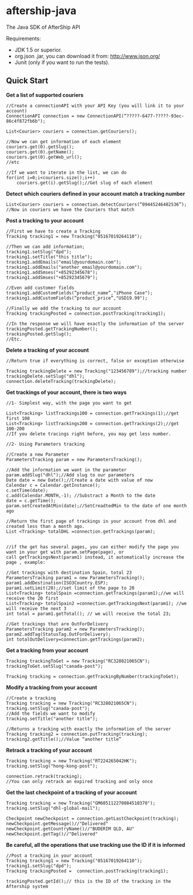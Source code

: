 aftership-java
==============

The Java SDK of AfterShip API

Requirements:

- JDK 1.5 or superior.
- org.json .jar, you can download it from: http://www.json.org/
- Junit (only if you want to run the tests).

Quick Start
--------------


**Get a list of supported couriers**

	//Create a connectionAPI with your API Key (you will link it to your account)
  	ConnectionAPI connection = new ConnectionAPI(“?????-6477-?????-93ec-86c4f872fb6b");

   	List<Courier> couriers = connection.getCouriers();

	//Now we can get information of each element
	couriers.get(0).getSlug();
	couriers.get(0).getName();
	couriers.get(0).getWeb_url();
	//etc

	//If we want to iterate in the list, we can do
	for(int i=0;i<couriers.size();i++)
		couriers.get(i).getSlug();//Get slug of each element


**Detect which couriers defined in your account match a tracking number**

	List<Courier> couriers = connection.detectCouriers(“09445246482536”);
	//Now in couriers we have the Couriers that match


**Post a tracking to your account**

	//First we have to create a Tracking
	Tracking tracking1 = new Tracking("05167019264110");

	//Then we can add information;
    tracking1.setSlug("dpd");
    tracking1.setTitle("this title");
    tracking1.addEmails("email@yourdomain.com");
    tracking1.addEmails("another_email@yourdomain.com");
    tracking1.addSmses("+85292345678");
    tracking1.addSmses("+85292345679");

	//Even add customer fields
    tracking1.addCustomFields(“product_name”,"iPhone Case");
    tracking1.addCustomFields(“product_price”,"USD19.99");

	//Finally we add the tracking to our account
    Tracking trackingPosted = connection.postTracking(tracking1);

	//In the response we will have exactly the information of the server
	trackingPosted.getTrackingNumber();
	trackingPosted.getSlug();
	//Etc.


**Delete a tracking of your account**

	//Return true if everything is correct, false or exception otherwise
	
	Tracking trackingDelete = new Tracking("123456789");//tracking number
	trackingDelete.setSlug("dhl");
	connection.deleteTracking(trackingDelete);


**Get trackings of your account, there is two ways**

	//1- Simplest way, with the page you want to get

	List<Tracking> listTrackings100 = connection.getTrackings(1);//get first 100
	List<Tracking> listTrackings200 = connection.getTrackings(2);//get 100-200
	//If you delete tracings right before, you may get less number.

	//2- Using Parameters tracking

	//Create a new Parameter
	ParametersTracking param = new ParametersTracking();

	//Add the information we want in the parameter
	param.addSlug("dhl");//Add slug to our parameters
	Date date = new Date();//Create a date with value of now
	Calendar c = Calendar.getInstance();
	c.setTime(date);
    c.add(Calendar.MONTH,-1); //Substract a Month to the date
    date = c.getTime();
    param.setCreatedAtMin(date);//SetCreadtedMin to the date of one month ago

	//Return the first page of trackings in your account from dhl and created less than a month ago.
	List <Tracking> totalDHL =connection.getTrackings(param);


	//if the get has several pages, you can either modify the page you want in your get with param.setPage(page), or
	call getTrackingsNext(param1) instead, it automatically increase the page , example:

	//Get trackings with destination Spain, total 23
	ParametersTracking param1 = new ParametersTracking();
    param1.addDestination(ISO3Country.ESP);
    param1.setLimit(20);//set limit of the page to 20
    List<Tracking> totalSpain =connection.getTrackings(param1);//we will receive the 20 first
    List<Tracking> totalSpain2 =connection.getTrackingsNext(param1); //we will receive the next 3
    int total = param1.getTotal(); // we will receive the total 23;

	//Get trackings that are OutForDelivery
    ParametersTracking param2 = new ParametersTracking();
    param2.addTag(StatusTag.OutForDelivery);
    int totalOutDelivery=connection.getTrackings(param2);


**Get a tracking from your account**

	Tracking trackingToGet = new Tracking("RC328021065CN");
	trackingToGet.setSlug("canada-post");

	Tracking tracking = connection.getTrackingByNumber(trackingToGet);


**Modify a tracking from your account**

	//Create a tracking
	Tracking tracking = new Tracking("RC328021065CN");
    tracking.setSlug("canada-post");
    //Add the fields we want to modify
    tracking.setTitle("another title");

	//Returns a tracking with exactly the information of the server
	Tracking tracking2 = connection.putTracking(tracking);
	tracking2.getTitle();//Value “another title”


**Retrack a tracking of your account**

	Tracking tracking = new Tracking("RT224265042HK");
    tracking.setSlug("hong-kong-post");
    
	connection.retrack(tracking);
	//You can only retrack an expired tracking and only once


**Get the last checkpoint of a tracking of your account**

	Tracking tracking = new Tracking("GM605112270084510370");
    tracking.setSlug("dhl-global-mail");
    
	Checkpoint newCheckpoint = connection.getLastCheckpoint(tracking);
	newCheckpoint.getMessage()//"Delivered"
	newCheckpoint.getCountryName()//"BUDERIM QLD, AU"
	newCheckpoint.getTag()//"Delivered"


**Be careful, all the operations that use tracking use the ID if it is informed**


	//Post a tracking in your account
	Tracking tracking1 = new Tracking("05167019264110");
    tracking1.setSlug("dpd");
	Tracking trackingPosted =  connection.postTracking(tracking1);
	
	trackingPosted.getId();// this is the ID of the tracking in the Aftership system

	

